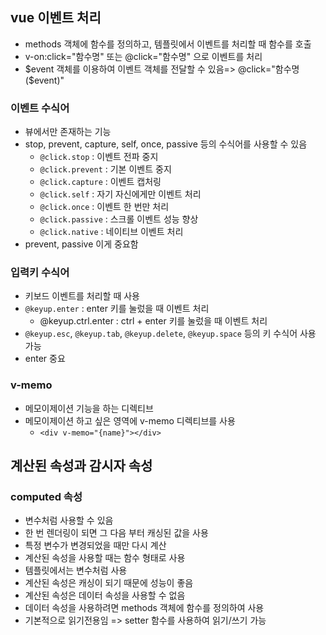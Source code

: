 ## vue 이벤트 처리

- methods 객체에 함수를 정의하고, 템플릿에서 이벤트를 처리할 때 함수를 호출
- v-on:click="함수명" 또는 @click="함수명" 으로 이벤트를 처리
- $event 객체를 이용하여 이벤트 객체를 전달할 수 있음=> @click="함수명($event)"

### 이벤트 수식어

- 뷰에서만 존재하는 기능
- stop, prevent, capture, self, once, passive 등의 수식어를 사용할 수 있음
  - `@click.stop` : 이벤트 전파 중지
  - `@click.prevent` : 기본 이벤트 중지
  - `@click.capture` : 이벤트 캡처링
  - `@click.self` : 자기 자신에게만 이벤트 처리
  - `@click.once` : 이벤트 한 번만 처리
  - `@click.passive` : 스크롤 이벤트 성능 향상
  - `@click.native` : 네이티브 이벤트 처리
- prevent, passive 이게 중요함

### 입력키 수식어

- 키보드 이벤트를 처리할 때 사용
- `@keyup.enter` : enter 키를 눌렀을 때 이벤트 처리
  - @keyup.ctrl.enter : ctrl + enter 키를 눌렀을 때 이벤트 처리
- `@keyup.esc`, `@keyup.tab`, `@keyup.delete`, `@keyup.space` 등의 키 수식어 사용 가능
- enter 중요

### v-memo

- 메모이제이션 기능을 하는 디렉티브
- 메모이제이션 하고 싶은 영역에 v-memo 디렉티브를 사용
  - `<div v-memo="{name}"></div>`

## 계산된 속성과 감시자 속성

### computed 속성

- 변수처럼 사용할 수 있음
- 한 번 렌더링이 되면 그 다음 부터 캐싱된 값을 사용
- 특정 변수가 변경되었을 때만 다시 계산
- 계산된 속성을 사용할 때는 함수 형태로 사용
- 템플릿에서는 변수처럼 사용
- 계산된 속성은 캐싱이 되기 때문에 성능이 좋음
- 계산된 속성은 데이터 속성을 사용할 수 없음
- 데이터 속성을 사용하려면 methods 객체에 함수를 정의하여 사용
- 기본적으로 읽기전용임 => setter 함수를 사용하여 읽기/쓰기 가능
